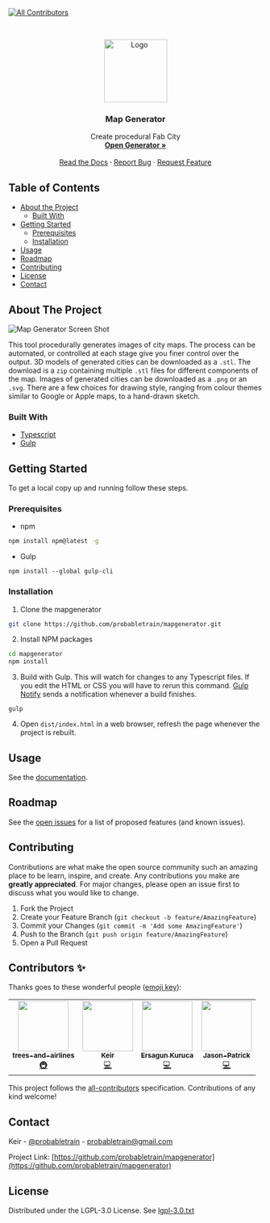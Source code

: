 
<!-- ALL-CONTRIBUTORS-BADGE:START - Do not remove or modify this section -->
[![All Contributors](https://img.shields.io/badge/all_contributors-4-orange.svg?style=flat-square)](#contributors-)
<!-- ALL-CONTRIBUTORS-BADGE:END -->

<br />
<p align="center">
  <a href="https://github.com/probabletrain/mapgenerator">
      <img src="docs/images/logo.png" alt="Logo" width="125" height="125">
  </a>

  <h3 align="center">Map Generator</h3>

  <p align="center">
    Create procedural Fab City
    <br />
    <a href="https://probabletrain.itch.io/city-generator"><strong>Open Generator »</strong></a>
    <br />
    <br />
    <a href="https://maps.probabletrain.com" target="_blank">Read the Docs</a>
    ·
    <a href="https://github.com/probabletrain/mapgenerator/issues">Report Bug</a>
    ·
    <a href="https://github.com/probabletrain/mapgenerator/issues">Request Feature</a>
  </p>
</p>


## Table of Contents

* [About the Project](#about-the-project)
  * [Built With](#built-with)
* [Getting Started](#getting-started)
  * [Prerequisites](#prerequisites)
  * [Installation](#installation)
* [Usage](#usage)
* [Roadmap](#roadmap)
* [Contributing](#contributing)
* [License](https://www.gnu.org/licenses/lgpl-3.0.txt)
* [Contact](#contact)



## About The Project

![Map Generator Screen Shot](docs/images/screenshot.png)
<!-- TODO YT video -->

This tool procedurally generates images of city maps. The process can be automated, or controlled at each stage give you finer control over the output.
3D models of generated cities can be downloaded as a `.stl`. The download is a `zip` containing multiple `.stl` files for different components of the map.
Images of generated cities can be downloaded as a `.png` or an `.svg`. There are a few choices for drawing style, ranging from colour themes similar to Google or Apple maps, to a hand-drawn sketch.


### Built With

* [Typescript](https://www.typescriptlang.org/)
* [Gulp](https://gulpjs.com/)


## Getting Started

To get a local copy up and running follow these steps.

### Prerequisites


* npm
```sh
npm install npm@latest -g
```

* Gulp
```
npm install --global gulp-cli
```

### Installation
 
1. Clone the mapgenerator
```sh
git clone https://github.com/probabletrain/mapgenerator.git
```
2. Install NPM packages
```sh
cd mapgenerator
npm install
```
3. Build with Gulp. This will watch for changes to any Typescript files. If you edit the HTML or CSS you will have to rerun this command. [Gulp Notify](https://github.com/mikaelbr/gulp-notify) sends a notification whenever a build finishes.
```
gulp
```
4. Open `dist/index.html` in a web browser, refresh the page whenever the project is rebuilt.



## Usage

See the [documentation](https://maps.probabletrain.com).




## Roadmap

See the [open issues](https://github.com/probabletrain/mapgenerator/issues) for a list of proposed features (and known issues).




## Contributing

Contributions are what make the open source community such an amazing place to be learn, inspire, and create. Any contributions you make are **greatly appreciated**. For major changes, please open an issue first to discuss what you would like to change.

1. Fork the Project
2. Create your Feature Branch (`git checkout -b feature/AmazingFeature`)
3. Commit your Changes (`git commit -m 'Add some AmazingFeature'`)
4. Push to the Branch (`git push origin feature/AmazingFeature`)
5. Open a Pull Request

## Contributors ✨

Thanks goes to these wonderful people ([emoji key](https://allcontributors.org/docs/en/emoji-key)):

<!-- ALL-CONTRIBUTORS-LIST:START - Do not remove or modify this section -->
<!-- prettier-ignore-start -->
<!-- markdownlint-disable -->
<table>
  <tr>
    <td align="center"><a href="https://github.com/trees-and-airlines"><img src="https://avatars3.githubusercontent.com/u/63573826?v=4" width="100px;" alt=""/><br /><sub><b>trees-and-airlines</b></sub></a><br /><a href="#infra-trees-and-airlines" title="Infrastructure (Hosting, Build-Tools, etc)">🚇</a></td>
    <td align="center"><a href="https://github.com/ProbableTrain"><img src="https://avatars2.githubusercontent.com/u/33726340?v=4" width="100px;" alt=""/><br /><sub><b>Keir</b></sub></a><br /><a href="https://github.com/ProbableTrain/MapGenerator/commits?author=ProbableTrain" title="Code">💻</a></td>
    <td align="center"><a href="https://github.com/ersagunkuruca"><img src="https://avatars3.githubusercontent.com/u/8115002?v=4" width="100px;" alt=""/><br /><sub><b>Ersagun Kuruca</b></sub></a><br /><a href="https://github.com/ProbableTrain/MapGenerator/commits?author=ersagunkuruca" title="Code">💻</a></td>
    <td align="center"><a href="https://github.com/Jason-Patrick"><img src="https://avatars3.githubusercontent.com/u/65310110?v=4" width="100px;" alt=""/><br /><sub><b>Jason-Patrick</b></sub></a><br /><a href="https://github.com/ProbableTrain/MapGenerator/commits?author=Jason-Patrick" title="Code">💻</a></td>
  </tr>
</table>

<!-- markdownlint-enable -->
<!-- prettier-ignore-end -->
<!-- ALL-CONTRIBUTORS-LIST:END -->

This project follows the [all-contributors](https://github.com/all-contributors/all-contributors) specification. Contributions of any kind welcome!


## Contact

Keir - [@probabletrain](https://twitter.com/probabletrain) - probabletrain@gmail.com

Project Link: [https://github.com/probabletrain/mapgenerator](https://github.com/probabletrain/mapgenerator)



## License

Distributed under the LGPL-3.0 License. See [lgpl-3.0.txt](https://www.gnu.org/licenses/lgpl-3.0.txt)
